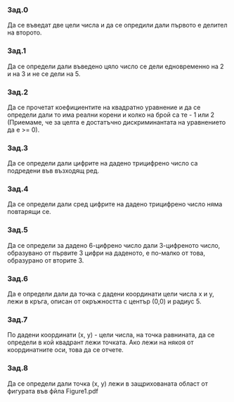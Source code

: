 ### Зад.0
Да се въведат две цели числа и да се опредили дали първото е делител на второто.

### Зад.1
Да се определи дали въведено цяло число се дели едновременно на 2 и на 3 и не се дели на 5.

### Зад.2
Да се прочетат коефициентите на квадратно уравнение и да се определи дали то има реални корени и колко на брой са те - 1 или 2 (Приемаме, че за целта е достатъчно дискриминантата на уравнението да е >= 0).

### Зад.3
Да се определи дали цифрите на дадено трицифрено число са подредени във възходящ ред.

### Зад.4
Да се определи дали сред цифрите на дадено трицифрено число няма повтарящи се.

### Зад.5
Да се определи за дадено 6-цифрено число дали 3-цифреното число, образувано от първите 3 цифри на даденото, е по-малко от това, образурано от вторите 3.

### Зад.6
Да е определи дали да точка с дадени координати цели числа x и y, лежи в кръга, описан от окръжността с център (0,0) и радиус 5.

### Зад.7
По дадени координати (x, y) - цели числа, на точка равнината, да се определи в кой квадрант лежи точката. Ако лежи на някоя от координатните оси, това да се отчете.

### Зад.8
Да се определи дали точка (x, y) лежи в защрихованата област от фигурата във фйла Figure1.pdf